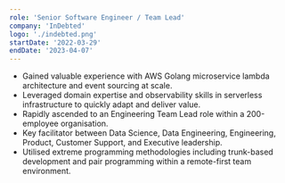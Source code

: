 ```yaml
---
role: 'Senior Software Engineer / Team Lead'
company: 'InDebted'
logo: './indebted.png'
startDate: '2022-03-29'
endDate: '2023-04-07'
---
```


- Gained valuable experience with AWS Golang microservice lambda architecture and event sourcing at scale.
- Leveraged domain expertise and observability skills in serverless infrastructure to quickly adapt and deliver value.
- Rapidly ascended to an Engineering Team Lead role within a 200-employee organisation.
- Key facilitator between Data Science, Data Engineering, Engineering, Product, Customer Support, and Executive leadership.
- Utilised extreme programming methodologies including trunk-based development and pair programming within a remote-first team environment.
